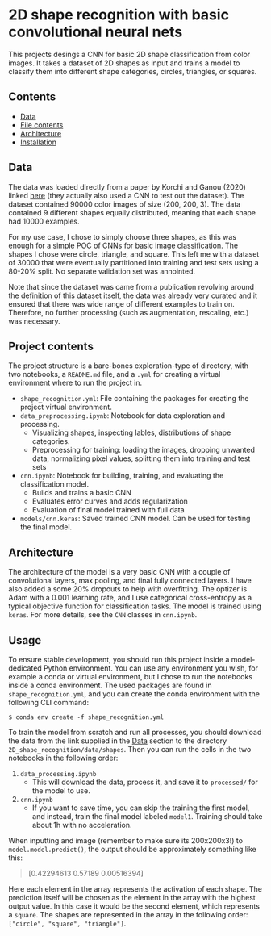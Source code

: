 # 2D shape recognition with basic convolutional neural nets

This projects desings a CNN for basic 2D shape classification from color images.
It takes a dataset of 2D shapes as input and trains a model to classify them into different shape categories,
circles, triangles, or squares. 

## Contents
- [Data](#data)
- [File contents](#file-contents)
- [Architecture](#architecture)
- [Installation](#installation)

## Data

The data was loaded directly from a paper by Korchi and Ganou (2020) linked [here](https://www.sciencedirect.com/science/article/pii/S2352340920309847) 
(they actually also used a CNN to test out the dataset).
The dataset contained 90000 color images of size (200, 200, 3). 
The data contained 9 different shapes equally distributed, meaning that each shape had 10000 examples.

For my use case, I chose to simply choose three shapes, as this was enough for a simple POC of CNNs for basic image classification. 
The shapes I chose were circle, triangle, and square. This left me with a dataset of 30000 that were eventually partitioned into training and test sets using a 80-20% split. 
No separate validation set was annointed.

Note that since the dataset was came from a publication revolving around the definition of this dataset itself, the data was already very curated and it ensured that there was wide range of different examples to train on.
Therefore, no further processing (such as augmentation, rescaling, etc.) was necessary.

## Project contents

The project structure is a bare-bones exploration-type of directory, with two notebooks, a `README.md` file, and a `.yml` for creating a virtual environment where to run the project in.

- `shape_recognition.yml`: File containing the packages for creating the project virtual environment.
- `data_preprocessing.ipynb`: Notebook for data exploration and processing.
   - Visualizing shapes, inspecting lables, distributions of shape categories.
   - Preprocessing for training: loading the images, dropping unwanted data, normalizing pixel values, splitting them into training and test sets
- `cnn.ipynb`: Notebook for building, training, and evaluating the classification model.
   - Builds and trains a basic CNN
   - Evaluates error curves and adds regularization
   - Evaluation of final model trained with full data
- `models/cnn.keras`: Saved trained CNN model. Can be used for testing the final model.




## Architecture

The architecture of the model is a very basic CNN with a couple of convolutional layers, max pooling, and final fully connected layers. 
I have also added a some 20% dropouts to help with overfitting. 
The optizer is Adam with a 0.001 learning rate, and I use categorical cross-entropy as a typical objective function for classification tasks.
The model is trained using `keras`.
For more details, see the `CNN` classes in `cnn.ipynb`.


## Usage 

To ensure stable development, you should run this project inside a model-dedicated Python environment. 
You can use any environment you wish, for example a conda or virtual environment, but I chose to run the notebooks inside a conda environment.
The used packages are found in `shape_recognition.yml`, and you can create the conda environment with the following CLI command:

```
$ conda env create -f shape_recognition.yml
```

To train the model from scratch and run all processes, you should download the data from the link supplied in the [Data](#data) section to the directory `2D_shape_recognition/data/shapes`. Then you can run the cells in the two notebooks in the following order:

1. `data_processing.ipynb`
    - This will download the data, process it, and save it to `processed/` for the model to use.
2. `cnn.ipynb`
    - If you want to save time, you can skip the training the first model, and instead, train the final model labeled `model1`. Training should take about 1h with no acceleration.

When inputting and image (remember to make sure its 200x200x3!) to `model.model.predict()`, the output should be approximately something like this:

> [0.42294613 0.57189    0.00516394]

Here each element in the array represents the activation of each shape. 
The prediction itself will be chosen as the element in the array with the highest output value. 
In this case it would be the second element, which represents a `square`. 
The shapes are represented in the array in the following order: `["circle", "square", "triangle"]`.